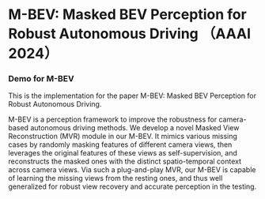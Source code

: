 # M-BEV: Masked BEV Perception for Robust Autonomous Driving （AAAI 2024）
### Demo for M-BEV ###
This is the implementation for the paper M-BEV: Masked BEV Perception for Robust Autonomous Driving.

M-BEV is a perception framework to improve the robustness for camera-based autonomous driving methods.
We develop a novel Masked View Reconstruction (MVR) module in our M-BEV. It mimics various missing cases by randomly masking features of different camera views, then leverages the original features of these views as self-supervision, and reconstructs the masked ones with the distinct spatio-temporal context across camera views. Via such a plug-and-play MVR, our M-BEV is capable of learning the missing
views from the resting ones, and thus well generalized for robust view recovery and accurate perception in the testing.
